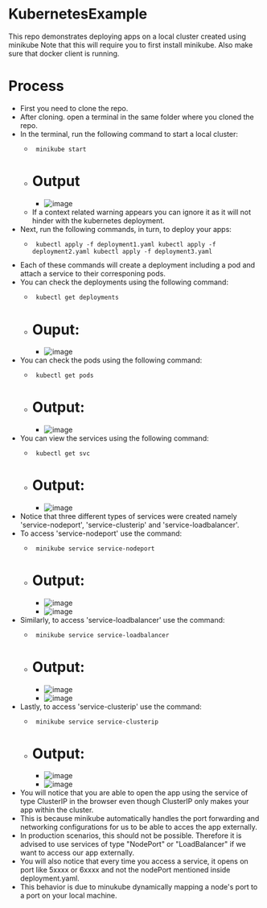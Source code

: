# KubernetesExample
This repo demonstrates deploying apps on a local cluster created using minikube
Note that this will require you to first install minikube.
Also make sure that docker client is running.

# Process
+ First you need to clone the repo.
+ After cloning. open a terminal in the same folder where you cloned the repo.
+ In the terminal, run the following command to start a local cluster:
  - <code><pre>
    minikube start
  </pre></code>
  - # Output
    - ![image](https://github.com/MuhammadAli68/KubernetesExample/assets/57432644/7a1380db-a78f-4c50-93d0-99c4ef025523)
  - If a context related warning appears you can ignore it as it will not hinder with the kubernetes deployment.
+ Next, run the following commands, in turn, to deploy your apps:
  - <code><pre>
    kubectl apply -f deployment1.yaml
    kubectl apply -f deployment2.yaml
    kubectl apply -f deployment3.yaml
  </pre></code>
+ Each of these commands will create a deployment including a pod and attach a service to their corresponing pods.
+ You can check the deployments using the following command:
  - <code><pre>
    kubectl get deployments
  </pre></code>
  - # Ouput:
    - ![image](https://github.com/MuhammadAli68/KubernetesExample/assets/57432644/11e1eb3c-a212-4f16-8ae9-12342d5b7315)
+ You can check the pods using the following command:
  - <code><pre>
    kubectl get pods
  </pre></code>
  - # Output:
    - ![image](https://github.com/MuhammadAli68/KubernetesExample/assets/57432644/1ca70bdd-20e5-4a72-8c77-f38c5cd9072d)
+ You can view the services using the following command:
  - <code><pre>
    kubectl get svc
  </pre></code>
  - # Output:
    - ![image](https://github.com/MuhammadAli68/KubernetesExample/assets/57432644/7433cf7c-e7ba-4f38-9eee-b7e5a30caf2a)
+ Notice that three different types of services were created namely 'service-nodeport', 'service-clusterip' and 'service-loadbalancer'.
+ To access 'service-nodeport' use the command:
    - <code><pre>
    minikube service service-nodeport
  </pre></code> 
  - # Output:
    - ![image](https://github.com/MuhammadAli68/KubernetesExample/assets/57432644/577fb5cd-6e49-4ba1-bc13-b4ef7d4ed69b)
    - ![image](https://github.com/MuhammadAli68/KubernetesExample/assets/57432644/615d2e0a-ed42-4590-a98b-3ce13e26a39a)
+ Similarly, to access 'service-loadbalancer' use the command:
  - <code><pre>
    minikube service service-loadbalancer
  </pre></code>  
  - # Output:
    - ![image](https://github.com/MuhammadAli68/KubernetesExample/assets/57432644/915876bb-67d3-43ca-8537-071feaed1fad)
    - ![image](https://github.com/MuhammadAli68/KubernetesExample/assets/57432644/7494c0b2-31aa-4e6b-8b72-a6389e059e5b)
+ Lastly, to access 'service-clusterip' use the command:
  - <code><pre>
    minikube service service-clusterip
  </pre></code>  
  - # Output:
    - ![image](https://github.com/MuhammadAli68/KubernetesExample/assets/57432644/cb7a35cc-9b12-4d6c-9a59-d75223645683)
    - ![image](https://github.com/MuhammadAli68/KubernetesExample/assets/57432644/2a4b03ca-d1b3-4092-8415-12e1fac4a05d)
+ You will notice that you are able to open the app using the service of type ClusterIP in the browser even though ClusterIP only makes your app within the cluster.
+ This is because minikube automatically handles the port forwarding and networking configurations for us to be able to acces the app externally.
+ In production scenarios, this should not be possible. Therefore it is advised to use services of type "NodePort" or "LoadBalancer" if we want to access our app externally.
+ You will also notice that every time you access a service, it opens on port like 5xxxx or 6xxxx and not the nodePort mentioned inside deployment.yaml.
+ This behavior is due to minukube dynamically mapping a node's port to a port on your local machine.

